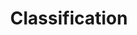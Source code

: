 ---
week: 6
title: Classification
days:
#   - date: 2020-05-12
#     events:
#       "[Bootstrap](../tutorials/tutorial03/)":
  - date: 2020-06-27
    events:
      "[Classification](../tutorials/tutorial06/)":
  # - date: TBA
  #   events:
  #     "[Cleaning data](#)":
  # - date: TBA
  #   events:
  #     "[Getting familiar with your data](#)":
  #       null
---